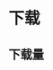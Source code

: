 # 下载

<TabsComponent :tabsTitle="['官方市场', 'Github Release', 'Pkmer']" :tabsContents="[obsidianCommunity, githubRelease, pkmer]"/>

## 下载量

<DownloadChart />

<script setup>
import TabsComponent from '../.vitepress/components/TabsComponent.vue';
import DownloadChart from '../.vitepress/components/DownloadChart.vue'

const obsidianCommunity = '本插件于 2024-06-07 上架官方，可以直接在官方插件市场免费<a href="https://obsidian.md/plugins?id=tabs">下载</a>，在 obsidian 设置的第三方插件页面可以启用 Tabs 插件。';
const githubRelease = '<ol><li>在 <a href="https://github.com/xhuajin/obsidian-tabs/releases" target="_blank" rel="noreferrer">Github/Release</a> 中下载最新的 release 的 <code>main.js</code>, <code>style.css</code> 和 `manifest.json` 文件</li><li>在 <code>{ob库文件夹}/.obsidian/plugins</code> 中创建一个文件夹（名字随意），然后将刚刚下载的三个文件放入其中</li><li>打开 obsidian 的设置，在第三方插件页面中启用 Tabs 插件即可</li><ol>';
const pkmer = '如果你下载了 <a href="https://pkmer.cn/products/market/" target="_blank" rel="noreferrer">Pkmer-market</a> 插件，你可以直接在 Pkmer Market 中搜索 Tabs 下载本插件。';
</script>

